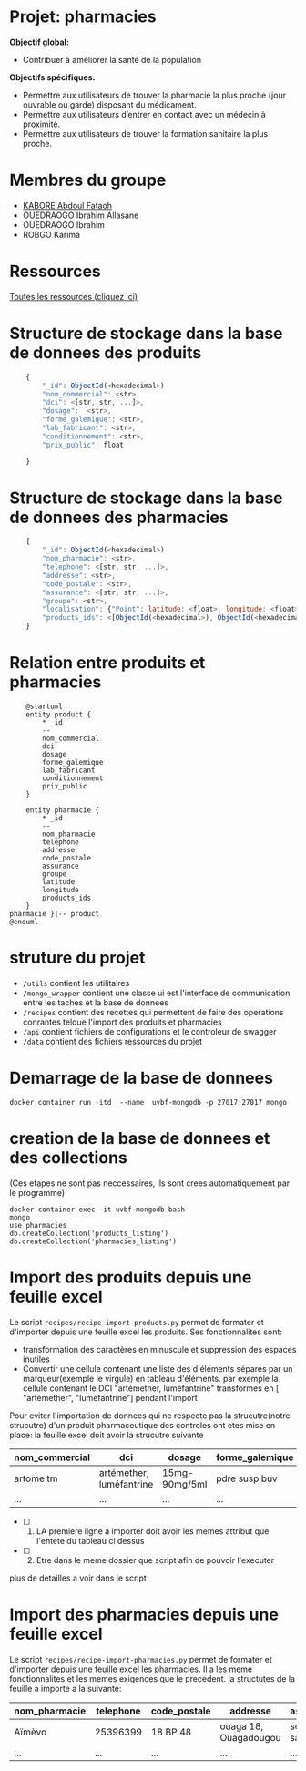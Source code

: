# Projet: pharmacies
**Objectif global:**
- Contribuer à améliorer la santé de la population

**Objectifs spécifiques:**
- Permettre aux utilisateurs de trouver la pharmacie la plus proche (jour ouvrable ou garde) disposant du médicament.
- Permettre aux utilisateurs d’entrer en contact avec un médecin à proximité.
- Permettre aux utilisateurs de trouver la formation sanitaire la plus proche.

# Membres du groupe
- [KABORE Abdoul Fataoh](abdoulfataoh@gmail.com)
- OUEDRAOGO Ibrahim Allasane
- OUEDRAOGO Ibrahim 
- ROBGO Karima

# Ressources

[Toutes les ressources (cliquez ici) ](https://drive.google.com/drive/folders/1oyWhHtyosVzUHSvEOt_HuW_dcJ0dEvfP?usp=sharing)


# Structure de stockage dans la base de donnees des produits

```javascript
    {
        "_id": ObjectId(<hexadecimal>)
        "nom_commercial": <str>, 
        "dci": <[str, str, ...]>,
        "dosage":  <str>,
        "forme_galemique": <str>,
        "lab_fabricant": <str>,
        "conditionnement": <str>,
        "prix_public": float

    }
```

# Structure de stockage dans la base de donnees des pharmacies


```javascript
    {
        "_id": ObjectId(<hexadecimal>)
        "nom_pharmacie": <str>, 
        "telephone": <[str, str, ...]>,
        "addresse": <str>,
        "code_postale": <str>,
        "assurance": <[str, str, ...]>,
        "groupe": <str>,
        "localisation": {"Point": latitude: <float>, longitude: <float>]}
        "products_ids": <[ObjectId(<hexadecimal>), ObjectId(<hexadecimal>), ...]>,
    }
```

# Relation entre produits et pharmacies

```plantuml 
    @startuml
    entity product {
        * _id
        --
        nom_commercial
        dci
        dosage
        forme_galemique
        lab_fabricant
        conditionnement
        prix_public
    }

    entity pharmacie {
        * _id
        --
        nom_pharmacie
        telephone
        addresse
        code_postale
        assurance
        groupe
        latitude
        longitude
        products_ids
    }
pharmacie }|-- product
@enduml
```
# struture du projet
- ```/utils``` contient les utilitaires
- ```/mongo_wrapper``` contient une classe ui est l'interface de communication entre les taches et la base de donnees
- ```/recipes``` contient des recettes qui permettent de faire des operations conrantes telque l'import des produits et pharmacies
- ```/api``` contient fichiers de configurations et le controleur de swagger
- ```/data``` contient des fichiers ressources du projet




# Demarrage de la base de donnees 

```
docker container run -itd  --name  uvbf-mongodb -p 27017:27017 mongo
```

# creation de la base de donnees et des collections

(Ces etapes ne sont pas neccessaires, ils sont crees automatiquement par le programme)

```
docker container exec -it uvbf-mongodb bash
mongo
use pharmacies
db.createCollection('products_listing')
db.createCollection('pharmacies_listing')
```


# Import des produits depuis une feuille excel
Le script ```recipes/recipe-import-products.py``` permet de formater et d'importer depuis une feuille excel les produits.
Ses fonctionnalites sont:
- transformation des caractères en minuscule et suppression des espaces inutiles
- Convertir une cellule contenant une liste des d'éléments séparés par un marqueur(exemple le virgule) en tableau d'éléments. 
	par exemple la cellule contenant le DCI "artémether, luméfantrine" transformes en [ "artémether", "luméfantrine"] pendant l'import

Pour eviter l'importation de donnees qui ne respecte pas la strucutre(notre strucutre) d'un produit pharmaceutique des controles ont etes mise en place: la feuille excel doit avoir la strucutre suivante

| nom_commercial | dci | dosage | forme_galemique | lab_fabricant | conditionnement | prix_unitaire |
| ------ | ------ | ------ | ------ | ------ | ------ | ------ |
| artome tm | artémether, luméfantrine | 15mg-90mg/5ml | pdre susp buv | | fl/60 ml | 2048 |
| ... | ... | ... | ... | ... | ... | ... |

- [ ] 1. LA premiere ligne a importer doit avoir les memes attribut que l'entete du tableau ci dessus
- [ ] 2. Etre dans le meme dossier que script afin de pouvoir l'executer

plus de detailles a voir dans le script

# Import des pharmacies depuis une feuille excel

Le script ```recipes/recipe-import-pharmacies.py``` permet de formater et d'importer depuis une feuille excel les pharmacies.
Il a les meme fonctionnalites et les memes exigences que le precedent.
la structutes de la feuille a importe a la suivante:

| nom_pharmacie | telephone | code_postale | addresse | assurance |	groupe | latitude |	longitude |
| ------ | ------ | ------ | ------ | ------ | ------ | ------ |------ |
| Aïmèvo | 25396399 | 18 BP 48 | ouaga 18, Ouagadougou | sonar, sam| 3 | -1.47993 |	12.33893 |
| ... | ... | ... | ... | ... | ... | ... | ... |







